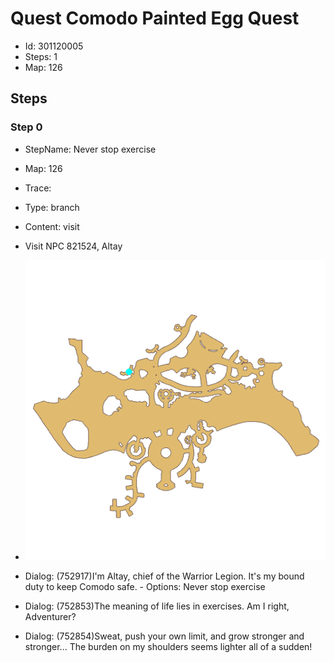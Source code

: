 # Quest Comodo Painted Egg Quest

- Id: 301120005
- Steps: 1
- Map: 126

## Steps

### Step 0
- StepName:  Never stop exercise
- Map:  126
- Trace:  
- Type:  branch
- Content:  visit
- Visit NPC 821524, Altay

- ![images/301120005_0.png](images/301120005_0.png)
- Dialog: (752917)I'm Altay, chief of the Warrior Legion. It's my bound duty to keep Comodo safe. - Options: Never stop exercise
- Dialog: (752853)The meaning of life lies in exercises. Am I right, Adventurer?
- Dialog: (752854)Sweat, push your own limit, and grow stronger and stronger... The burden on my shoulders seems lighter all of a sudden!


